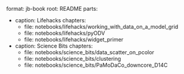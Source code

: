 format: jb-book
root: README
parts:
  - caption: Lifehacks
    chapters:
      - file: notebooks/lifehacks/working_with_data_on_a_model_grid
      - file: notebooks/lifehacks/pyODV
      - file: notebooks/lifehacks/widget_primer
  - caption: Science Bits
    chapters:
      - file: notebooks/science_bits/data_scatter_on_pcolor
      - file: notebooks/science_bits/clustering
      - file: notebooks/science_bits/PaMoDaCo_downcore_D14C